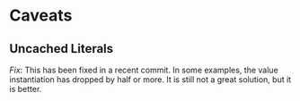 # Caveats

## Uncached Literals
*Fix*: This has been fixed in a recent commit. In some examples, the value instantiation has dropped by half or more. It is still not a great solution, but it is better.